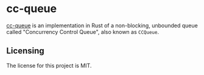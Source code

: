 # cc-queue

[cc-queue] is an implementation in Rust of a non-blocking, unbounded queue called "Concurrency Control Queue", also known as `CCQueue`.


## Licensing

The license for this project is MIT.

[cc-queue]: https://github.com/lemonrock/cc-queue "cc-queue GitHub page"
